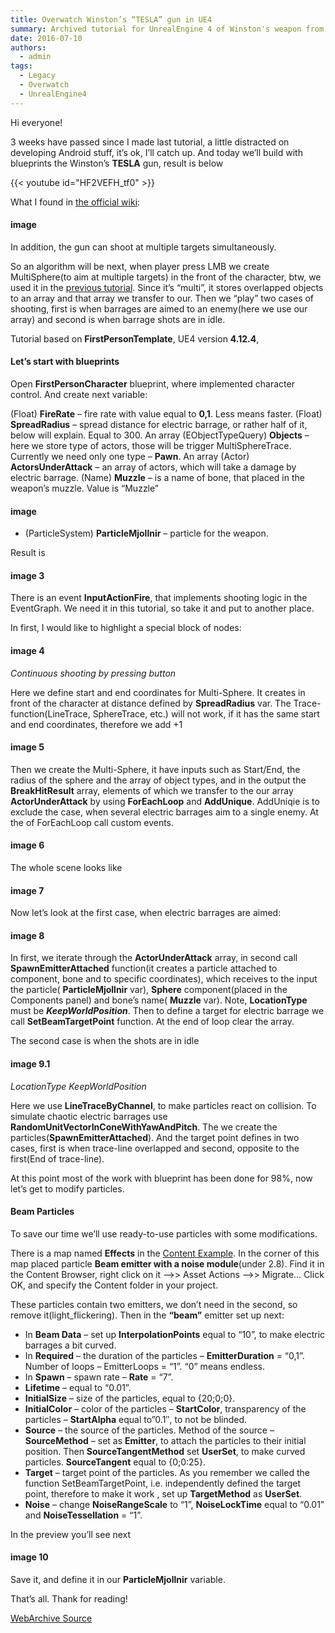 ```yaml
---
title: Overwatch Winston’s “TESLA” gun in UE4
summary: Archived tutorial for UnrealEngine 4 of Winston's weapon from Overwatch
date: 2016-07-10
authors:
  - admin
tags:
  - Legacy
  - Overwatch
  - UnrealEngine4
---
```

Hi everyone!

3 weeks have passed since I made last tutorial, a little distracted on developing Android stuff, it’s ok, I’ll catch up.
And today we’ll build with blueprints the Winston’s **TESLA** gun, result is below

{{< youtube id="HF2VEFH_tf0" >}}

What I found in [the official wiki](https://overwatch.wikia.com/wiki/Winston):


#### image

In addition, the gun can shoot at multiple targets simultaneously.

So an algorithm will be next, when player press LMB we create MultiSphere(to aim at multiple targets) in the front of the character, btw, we used it in the [previous tutorial](/post/). Since it’s “multi”, it stores overlapped objects to an array and that array we transfer to our. Then we “play” two cases of shooting, first is when barrages are aimed to an enemy(here we use our array) and second is when barrage shots are in idle.

Tutorial based on **FirstPersonTemplate**, UE4 version **4.12.4**,

#### Let’s start with blueprints
Open **FirstPersonCharacter** blueprint, where implemented character control. And create next variable:

(Float) **FireRate** – fire rate with value equal to **0,1**. Less means faster.
(Float) **SpreadRadius** – spread distance for electric barrage, or rather half of it, below will explain. Equal to 300.
An array (EObjectTypeQuery) **Objects** – here we store type of actors, those will be trigger MultiSphereTrace. Currently we need only one type – **Pawn**.
An array (Actor) **ActorsUnderAttack**  – an array of actors, which will take a damage by electric barrage.
(Name) **Muzzle** – is a name of bone, that placed in the weapon’s muzzle. Value is “Muzzle”

#### image


 - (ParticleSystem) **ParticleMjollnir** – particle for the weapon.

Result is

#### image 3

There is an event **InputActionFire**, that implements shooting logic in the EventGraph. We need it in this tutorial, so take it and put to another place.

In first, I would like to highlight a special block of nodes:

#### image 4 
*Continuous shooting by pressing button*

Here we define start and end coordinates for Multi-Sphere. It creates in front of the character at distance defined by **SpreadRadius** var. The Trace-function(LineTrace, SphereTrace, etc.) will not work, if it has the same start and end coordinates, therefore we add +1

#### image 5

Then we create the Multi-Sphere, it have inputs such as Start/End, the radius of the sphere and the array of object types, and in the output the **BreakHitResult** array, elements of which we transfer to the our array **ActorUnderAttack** by using **ForEachLoop** and **AddUnique**. AddUniqie is to exclude the case, when several electric barrages aim to a single enemy. At the of ForEachLoop call custom events.

#### image 6

The whole scene looks like

#### image 7

Now let’s look at the first case, when electric barrages are aimed:

#### image 8

In first, we iterate through the **ActorUnderAttack** array, in second call **SpawnEmitterAttached** function(it creates a particle attached to component, bone and to specific coordinates), which receives to the input the particle( **ParticleMjollnir** var), **Sphere** component(placed in the Components panel) and bone’s name( **Muzzle** var). Note, **LocationType** must be ***KeepWorldPosition***. Then to define a target for electric barrage we call **SetBeamTargetPoint** function. At the end of loop clear the array.

The second case is when the shots are in idle

#### image 9.1
*LocationType KeepWorldPosition*

Here we use **LineTraceByChannel**, to make particles react on collision. To simulate chaotic electric barrages use **RandomUnitVectorInConeWithYawAndPitch**. The we create the particles(**SpawnEmitterAttached**). And the target point defines in two cases, first is when trace-line overlapped and second, opposite to the first(End of trace-line).

At this point most of the work with blueprint has been done for 98%, now let’s get to modify particles.

#### Beam Particles

To save our time we’ll use ready-to-use particles with some modifications.

There is a map named **Effects** in the [Content Example](https://docs.unrealengine.com/latest/INT/Resources/ContentExamples/). In the corner of this map placed particle **Beam emitter with a noise module**(under 2.8). Find it in the Content Browser, right click on it –>> Asset Actions –>> Migrate… Click OK, and specify the Content folder in your project.

These particles contain two emitters, we don’t need in the second, so remove it(light_flickering). Then in the **“beam”** emitter set up next:

- In **Beam Data** – set up **InterpolationPoints** equal to “10”, to make electric barrages a bit curved.
- In **Required** – the duration of the particles – **EmitterDuration** = “0,1”. Number of loops – EmitterLoops = “1”. “0” means endless.
- In **Spawn** – spawn rate – **Rate** = “7”.
- **Lifetime** – equal to “0.01”.
- **InitialSize** – size of the particles, equal to {20;0;0}.
- **InitialColor** – color of the particles – **StartColor**, transparency of the particles – **StartAlpha** equal to”0.1″, to not be blinded.
- **Source** – the source of the particles. Method of the source – **SourceMethod** – set as **Emitter**, to attach the particles to their initial position. Then **SourceTangentMethod** set **UserSet**, to make curved particles. **SourceTangent** equal to {0;0:25}.
- **Target** – target point of the particles. As you remember we called the function SetBeamTargetPoint, i.e. independently defined the target point, therefore to make it work , set up **TargetMethod** as **UserSet**.
- **Noise** – change **NoiseRangeScale** to “1”, **NoiseLockTime** equal to “0.01” and **NoiseTessellation** = “1”.

In the preview you’ll see next

#### image 10

Save it, and define it in our **ParticleMjollnir** variable.

That’s all. Thank for reading!


[WebArchive Source](https://web.archive.org/web/20180909033840/http://iryos-workshop.com/en/overwatch-winstons-gun)